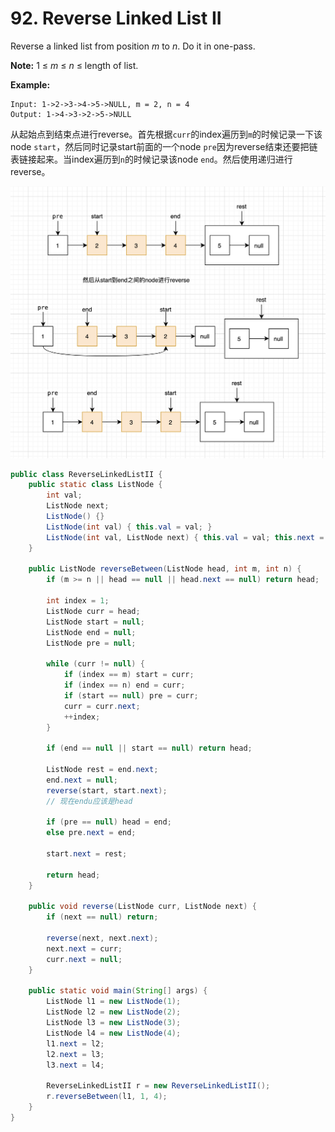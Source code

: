 
# 92. Reverse Linked List II

Reverse a linked list from position *m* to *n*. Do it in one-pass.

**Note:** 1 ≤ *m* ≤ *n* ≤ length of list.

**Example:**

```
Input: 1->2->3->4->5->NULL, m = 2, n = 4
Output: 1->4->3->2->5->NULL
```

从起始点到结束点进行reverse。首先根据`curr`的index遍历到`m`的时候记录一下该node `start`，然后同时记录start前面的一个node `pre`因为reverse结束还要把链表链接起来。当index遍历到`n`的时候记录该node `end`。然后使用递归进行reverse。

![](./19.png)

```java
public class ReverseLinkedListII {
    public static class ListNode {
        int val;
        ListNode next;
        ListNode() {}
        ListNode(int val) { this.val = val; }
        ListNode(int val, ListNode next) { this.val = val; this.next = next; }
    }

    public ListNode reverseBetween(ListNode head, int m, int n) {
        if (m >= n || head == null || head.next == null) return head;

        int index = 1;
        ListNode curr = head;
        ListNode start = null;
        ListNode end = null;
        ListNode pre = null;

        while (curr != null) {
            if (index == m) start = curr;
            if (index == n) end = curr;
            if (start == null) pre = curr;
            curr = curr.next;
            ++index;
        }

        if (end == null || start == null) return head;

        ListNode rest = end.next;
        end.next = null;
        reverse(start, start.next);
        // 现在endu应该是head

        if (pre == null) head = end;
        else pre.next = end;

        start.next = rest;

        return head;
    }

    public void reverse(ListNode curr, ListNode next) {
        if (next == null) return;

        reverse(next, next.next);
        next.next = curr;
        curr.next = null;
    }

    public static void main(String[] args) {
        ListNode l1 = new ListNode(1);
        ListNode l2 = new ListNode(2);
        ListNode l3 = new ListNode(3);
        ListNode l4 = new ListNode(4);
        l1.next = l2;
        l2.next = l3;
        l3.next = l4;

        ReverseLinkedListII r = new ReverseLinkedListII();
        r.reverseBetween(l1, 1, 4);
    }
}
```
